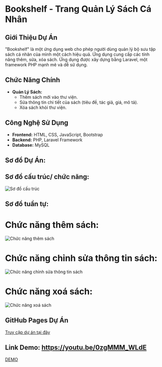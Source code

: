 # Bookshelf - Trang Quản Lý Sách Cá Nhân

## Giới Thiệu Dự Án
"Bookshelf" là một ứng dụng web cho phép người dùng quản lý bộ sưu tập sách cá nhân của mình một cách hiệu quả. Ứng dụng cung cấp các tính năng thêm, sửa, xóa sách. Ứng dụng được xây dựng bằng Laravel, một framework PHP mạnh mẽ và dễ sử dụng.

## Chức Năng Chính

- **Quản Lý Sách:**
    - Thêm sách mới vào thư viện.
    - Sửa thông tin chi tiết của sách (tiêu đề, tác giả, giá, mô tả).
    - Xóa sách khỏi thư viện.

## Công Nghệ Sử Dụng

- **Frontend:** HTML, CSS, JavaScript, Bootstrap
- **Backend:** PHP, Laravel Framework
- **Database:** MySQL

## Sơ đồ Dự Án:

## Sơ đồ cấu trúc/ chức năng:

![Sơ đồ cấu trúc](0821e0e0-a8d8-4196-a394-29c6b18568b7.jpg)

## Sơ đồ tuần tự:
# Chức năng thêm sách:

![Chức năng thêm sách](2d1f909e-0399-4f4c-82a8-4d5637503128.jpg)

# Chức năng chỉnh sửa thông tin sách:

![Chức năng chỉnh sửa thông tin sách](ae43c003-3e8b-45dd-9660-b6b5f8f97bc1.jpg)

# Chức năng xoá sách:

![Chức năng xoá sách](bfccba65-0824-45a6-935b-e612fb2c72b9.jpg)

## GitHub Pages Dự Án
[Truy cập dự án tại đây](https://github.com/ngMinh42/TKWNC-Bookshelf)

## Link Demo: https://youtu.be/0zgMMM_WLdE
[DEMO](https://youtu.be/0zgMMM_WLdE)

